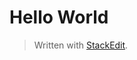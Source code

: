 

# Hello World
> Written with [StackEdit](https://stackedit.io/).
<!--stackedit_data:
eyJoaXN0b3J5IjpbLTExMTAzMzczNDNdfQ==
-->
